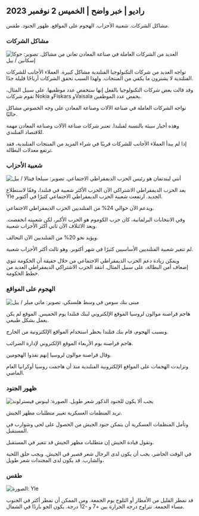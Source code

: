 ## راديو \| خبر واضح \| الخميس 2 نوفمبر 2023

مشاكل الشركات. شعبية الأحزاب. الهجوم على المواقع. ظهور الجنود. طقس.

### مشاكل الشركات

![العديد من الشركات العاملة في صناعة المعادن تعاني من مشاكل. تصوير: جوكا إسكانين / ييل](https://images.cdn.yle.fi/image/upload/c_crop,h_2268,w_4031,x_0,y_410/ar_1.7777777777777777,c_fill,g_faces,h_675,w_1200/dpr_1.0/q_auto:eco/f_auto/fl_lossy/v1698216498/39-11907536538b9d499762)

تواجه العديد من شركات التكنولوجيا الفنلندية مشاكل كبيرة. العملاء الأجانب للشركات الفنلندية لا يشترون ما يكفي من المنتجات. ولهذا السبب تحقق الشركات أرباحًا قليلة جدًا.

وقد قالت بعض شركات التكنولوجيا بالفعل إنها ستخفض عدد موظفيها. على سبيل المثال، تقوم شركات Nokia وFiskars وVaisala بخفض عدد الموظفين.

تواجه الشركات العاملة في صناعة الآلات وصناعة المعادن على وجه الخصوص مشاكل حاليًا.

وهذه أخبار سيئة بالنسبة لفنلندا. تعتبر شركات صناعة الآلات وصناعة المعادن مهمة للاقتصاد الفنلندي.

إذا لم يبدأ العملاء الأجانب للشركات قريبًا في شراء المزيد من المنتجات الفنلندية، فقد ترتفع معدلات البطالة.

### شعبية الأحزاب

![أنتي ليندتمان هو رئيس الحزب الديمقراطي الاجتماعي. تصوير: سيلجا فيتالا / ييل](https://images.cdn.yle.fi/image/upload/c_crop,h_2241,w_3984,x_0,y_0/ar_1.7777777777777777,c_fill,g_faces,h_675,w_1200/dpr_1.0/q_auto:eco/f_auto/fl_lossy/v1696930784/39-118400565251b6be058f)

يعد الحزب الديمقراطي الاشتراكي الآن الحزب الأكثر شعبية في فنلندا، وفقًا لاستطلاع Yle الجديد. ارتفعت شعبية الحزب الديمقراطي الاجتماعي كثيرًا في أكتوبر.

ويدعم الآن حوالي 24% من الفنلنديين الحزب الديمقراطي الاجتماعي.

وفي الانتخابات البرلمانية، كان حزب الكوموم هو الحزب الأكبر، لكن شعبيته انخفضت. ويعد الائتلاف الآن ثاني أكثر الأحزاب شعبية.

ويؤيد نحو 20% من الفنلنديين الآن التحالف.

لم تتغير شعبية الفنلنديين الأساسيين كثيرًا في شهر أكتوبر. وهو ثالث أكثر الأحزاب شعبية.

ويمكن زيادة دعم الحزب الديمقراطي الاجتماعي من خلال حقيقة أن الحكومة تنوي إضعاف أمن البطالة، على سبيل المثال. انتقد الحزب الاشتراكي الديمقراطي العديد من خطط الحكومة.

### الهجوم على المواقع

![مبنى بنك سومن في وسط هلسنكي. تصوير: ماتي ميلر / ييل](https://images.cdn.yle.fi/image/upload/c_crop,h_1391,w_2472,x_0,y_112/ar_1.7777777777777777,c_fill,g_faces,h_675,w_1200/dpr_1.0/q_auto:eco/f_auto/fl_lossy/v1587997073/39-6686595ea6e8fc70cab)

هاجم قراصنة موالون لروسيا الموقع الإلكتروني لبنك فنلندا يوم الخميس. الموقع لم يكن يعمل بشكل طبيعي.

وبسبب الهجوم، قام بنك فنلندا بحظر استخدام المواقع الإلكترونية من الخارج.

هاجم قراصنة يوم الأربعاء الموقع الإلكتروني لإدارة الضرائب.

وقال قراصنة موالون لروسيا إنهم نفذوا الهجومين.

وتزايدت الهجمات على المواقع الإلكترونية الفنلندية منذ أن هاجمت روسيا أوكرانيا العام الماضي.

### ظهور الجنود

![يجب ألا يكون للجنود الذكور شعر طويل. الصورة: لينوس فيسترلوند](https://images.cdn.yle.fi/image/upload/c_crop,h_3375,w_6000,x_0,y_522/ar_1.7777777777777777,c_fill,g_faces,h_675,w_1200/dpr_1.0/q_auto:إيكو/f_auto/fl_lossy/v1688460639/39-113784464a3db01e8a65)

تريد المنظمات العسكرية تغيير متطلبات مظهر الجيش.

وتأمل المنظمات العسكرية أن يتمكن جنود الجيش من الحصول على لحى وشوارب في المستقبل.

وتقول قيادة الجيش إن متطلبات مظهر الجيش قد تتغير في المستقبل.

في الوقت الحاضر، يجب أن يكون لدى الرجال شعر قصير في الجيش. ويجب حلق اللحية والشارب. قد يكون لدى المجندات شعر طويل،

### طقس

![ الصورة: Yle](https://images.cdn.yle.fi/image/upload/c_crop,h_1080,w_1919,x_0,y_0/ar_1.7777777777777777,c_fill,g_faces,h_675,w_1200/dpr_1.0/q_auto:eco/f_auto/fl_lossy/v1698940434/39-11951316543c5fbc620f)

قد تمطر القليل من الأمطار أو الثلوج يوم الجمعة. ومن الممكن أن تمطر أكثر في الجنوب مساء الجمعة. تتراوح درجة الحرارة بين +7 و -12 درجة. يكون الجو باردًا في الشمال.